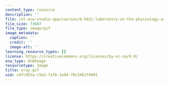 ```yaml
---
content_type: resource
description: ''
file: /ol-ocw-studio-app/courses/6-542j-laboratory-on-the-physiology-acoustics-and-perception-of-speech-fall-2005/cd7c955ac5e37afb1e84f0c34b1f4991_xray.gif
file_size: 73607
file_type: image/gif
image_metadata:
  caption: ''
  credit: ''
  image-alt: ''
learning_resource_types: []
license: https://creativecommons.org/licenses/by-nc-sa/4.0/
ocw_type: OCWImage
resourcetype: Image
title: xray.gif
uid: cd7c955a-c5e3-7afb-1e84-f0c34b1f4991
---
```


